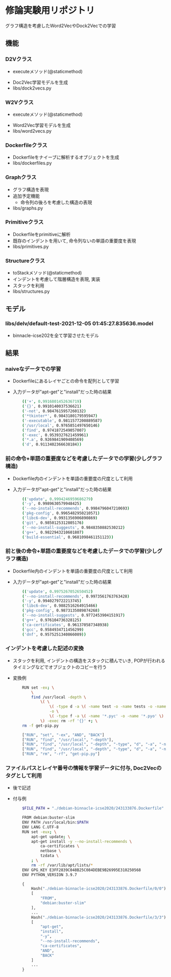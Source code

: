 修論実験用リポジトリ
====

グラフ構造を考慮したWord2VecやDock2Vecでの学習

## 機能

### D2Vクラス
* executeメソッド(@staticmethod)
- Doc2Vec学習モデルを生成
- libs/dock2vecs.py

### W2Vクラス
* executeメソッド(@staticmethod)
- Word2Vec学習モデルを生成
- libs/word2vecs.py

### Dockerfileクラス
- Dockerfileをナイーブに解析するオブジェクトを生成
- libs/dockerfiles.py

### Graphクラス
- グラフ構造を表現
- 追加予定機能
    - 命令列の後ろを考慮した構造の表現
- libs/graphs.py

### Primitiveクラス
- Dockerfileをprimitiveに解析
- 既存のインデントを用いて, 命令列ないの単語の重要度を表現
- libs/primitives.py

### Structureクラス
- toStackメソッド(@staticmethod)
-  インデントを考慮して階層構造を表現, 実装
- スタックを利用
- libs/structures.py



## モデル
### libs/delv/default-test-2021-12-05 01:45:27.835636.model
- binnacle-icse202を全て学習させたモデル


## 結果
### naiveなデータでの学習
* Dockerfileにあるレイヤごとの命令を配列として学習
- 入力データが"apt-get"と"install"だった時の結果
    ```bash
        (('+', 0.9916801452636719)
        ('{}', 0.9910140037536621)
        ('-not', 0.9847615957260132)
        ('*tkinter*', 0.9843180179595947)
        ('-executable', 0.9811577200889587)
        ('/usr/local', 0.9765851497650146)
        ('find', 0.9741872549057007)
        ('-exec', 0.9539327621459961)
        ('*.a', 0.9269841909408569)
        ('d', 0.9113402366638184))
    ```

### 前の命令+単語の重要度などを考慮したデータでの学習(少しグラフ構造)
* Dockerfile内のインデントを単語の重要度の尺度として利用
- 入力データが"apt-get"と"install"だった時の結果
    ```bash
        (('update', 0.9994246959686279)
        ('-y', 0.9989630579948425)
        ('--no-install-recommends', 0.9984796047210693)
        ('pkg-config', 0.9965482950210571)
        ('libc6-dev', 0.9931356906890869)
        ('git', 0.9850125312805176)
        ('--no-install-suggests', 0.9848350882530212)
        ('g++', 0.9822943210601807)
        ('build-essential', 0.9681098461151123))
    ```

### 前と後の命令+単語の重要度などを考慮したデータでの学習(少しグラフ構造)
* Dockerfile内のインデントを単語の重要度の尺度として利用
- 入力データが"apt-get"と"install"だった時の結果
    ```bash
        (('update', 0.9975267052650452)
        ('--no-install-recommends', 0.9973561763763428)
        ('-y', 0.9940279722213745)
        ('libc6-dev', 0.9882516264915466)
        ('pkg-config', 0.9873135089874268)  
        ('--no-install-suggests', 0.9772453904151917)
        ('g++', 0.976104736328125)
        ('ca-certificates', 0.961370587348938)
        ('gcc', 0.9584934711456299)
        ('dnf', 0.9575251340866089))
    ```

### インデントを考慮した記述の変換
* スタックを利用, インデントの構造をスタックに積んでいき, POPが行われるタイミングなどでオブジェクトのコピーを行う
- 変換例
    ```bash
        RUN set -ex; \
            \
            find /usr/local -depth \
                \( \
                    \( -type d -a \( -name test -o -name tests -o -name idle_test \) \) \
                    -o \
                    \( -type f -a \( -name '*.pyc' -o -name '*.pyo' \) \) \
                \) -exec rm -rf '{}' +; \
        rm -f get-pip.py

        ["RUN", "set", "-ex", "AND", "BACK"]
        ["RUN", "find", "/usr/local", "-depth"],
        ["RUN", "find", "/usr/local", "-depth", "-type", "d", "-a", "-name", "test", "-o", "-name", "tests",,,],
        ["RUN", "find", "/usr/local", "-depth", "-type", "d", "-a", "-name", "*.pyc",,,,],
        ["RUN", "rm", "-rf", "get-pip.py"]

    ```

### ファイルパスとレイヤ番号の情報を学習データに付与, Doc2Vecのタグとして利用
* 後で記述
- 付与例
    ```bash
        $FILE_PATH = "./debian-binnacle-icse2020/243133876.Dockerfile"

        FROM debian:buster-slim
        ENV PATH /usr/local/bin:$PATH
        ENV LANG C.UTF-8
        RUN set -eux; \
            apt-get update; \
            apt-get install -y --no-install-recommends \
                ca-certificates \
                netbase \
                tzdata \
            ; \
            rm -rf /var/lib/apt/lists/*
        ENV GPG_KEY E3FF2839C048B25C084DEBE9B26995E310250568
        ENV PYTHON_VERSION 3.9.7

    ```

    ```python
        {
            Hash("./debian-binnacle-icse2020/243133876.Dockerfile/0/0"): 
            [
                "FROM",
                "debian:buster-slim"
            ],
            ...
            Hash("./debian-binnacle-icse2020/243133876.Dockerfile/3/3"):
            [
                "apt-get",
                "install",
                "-y",
                "--no-install-recommends",
                "ca-certificates",
                "AND",
                "BACK"
            ] 
            ...
        }
    ```
